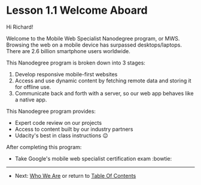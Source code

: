 # Lesson 1.1 Welcome Aboard
Hi Richard!

Welcome to the Mobile Web Specialist Nanodegree program, or MWS.
Browsing the web on a mobile device has surpassed desktops/laptops.
There are 2.6 billion smartphone users worldwide.

This Nanodegree program is broken down into 3 stages:
1. Develop responsive mobile-first websites
2. Access and use dynamic content by fetching remote data and storing it for offline use.
3. Communicate back and forth with a server, so our web app behaves like a native app.

This Nanodegree program provides:
- Expert code review on our projects
- Access to content built by our industry partners
- Udacity's best in class instructions :wink:

After completing this program:
- Take Google's mobile web specialist certification exam :bowtie:
- - -
- Next: [Who We Are](ND024_Part1_Lesson01_02.md) or return to [Table Of Contents](./ND024_TableOfContents.md)
